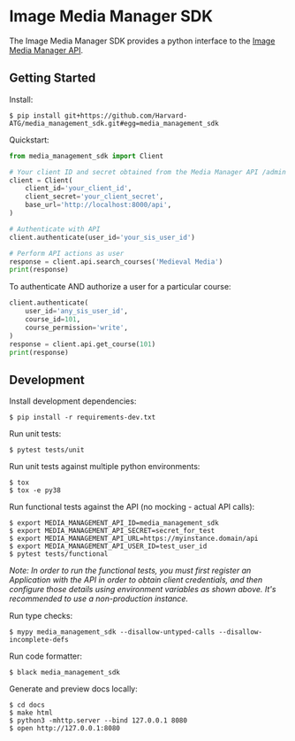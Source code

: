 # Image Media Manager SDK 

The Image Media Manager SDK provides a python interface to the [Image Media Manager API](https://github.com/harvard-atg/media_management_api).

## Getting Started

Install:

```
$ pip install git+https://github.com/Harvard-ATG/media_management_sdk.git#egg=media_management_sdk
```

Quickstart:

```python
from media_management_sdk import Client

# Your client ID and secret obtained from the Media Manager API /admin
client = Client(
    client_id='your_client_id',
    client_secret='your_client_secret',
    base_url='http://localhost:8000/api',
)

# Authenticate with API 
client.authenticate(user_id='your_sis_user_id')

# Perform API actions as user
response = client.api.search_courses('Medieval Media')
print(response)
```

To authenticate AND authorize a user for a particular course:

```python
client.authenticate(
    user_id='any_sis_user_id', 
    course_id=101, 
    course_permission='write', 
)
response = client.api.get_course(101)
print(response)
```

## Development

Install development dependencies:

```
$ pip install -r requirements-dev.txt
```

Run unit tests:

```
$ pytest tests/unit
```

Run unit tests against multiple python environments:

```
$ tox
$ tox -e py38
```

Run functional tests against the API (no mocking - actual API calls):

```
$ export MEDIA_MANAGEMENT_API_ID=media_management_sdk
$ export MEDIA_MANAGEMENT_API_SECRET=secret_for_test
$ export MEDIA_MANAGEMENT_API_URL=https://myinstance.domain/api 
$ export MEDIA_MANAGEMENT_API_USER_ID=test_user_id
$ pytest tests/functional
```

_Note: In order to run the functional tests, you must first register an _Application_ with the API in order to obtain client credentials, and then configure those details using environment variables as shown above. It's recommended to use a non-production instance._

Run type checks:

```
$ mypy media_management_sdk --disallow-untyped-calls --disallow-incomplete-defs
```

Run code formatter:

```
$ black media_management_sdk 
```

Generate and preview docs locally:

```
$ cd docs
$ make html
$ python3 -mhttp.server --bind 127.0.0.1 8080
$ open http://127.0.0.1:8080
```


